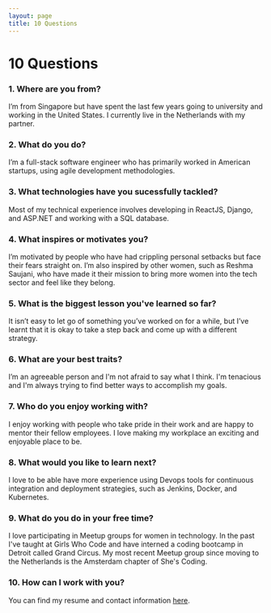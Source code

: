 ```yaml
---
layout: page
title: 10 Questions
---
```


# 10 Questions

### 1. Where are you from?

I’m from Singapore but have spent the last few years going to university and working in the United States. I currently live in the Netherlands with my partner.

### 2. What do you do?

I’m a full-stack software engineer who has primarily worked in American startups, using agile development methodologies.

### 3. What technologies have you sucessfully tackled?

Most of my technical experience involves developing in ReactJS, Django, and ASP.NET and working with a SQL database.

### 4.  What inspires or motivates you?

I’m motivated by people who have had crippling personal setbacks but face their fears straight on. I’m also inspired by other women, such as Reshma Saujani, who have made it their mission to bring more women into the tech sector and feel like they belong.

### 5. What is the biggest lesson you've learned so far?

It isn’t easy to let go of something you’ve worked on for a while, but I’ve learnt that it is okay to take a step back and come up with a different strategy.

### 6. What are your best traits?

I’m an agreeable person and I'm not afraid to say what I think. I'm tenacious and I'm always trying to find better ways to accomplish my goals. 

### 7. Who do you enjoy working with?
 
I enjoy working with people who take pride in their work and are happy to mentor their fellow employees. I love making my workplace an exciting and enjoyable place to be.

### 8. What would you like to learn next?

I love to be able have more experience using Devops tools for continuous integration and deployment strategies, such as Jenkins, Docker, and Kubernetes. 

### 9. What do you do in your free time?

I love participating in Meetup groups for women in technology. In the past I've taught at Girls Who Code and have interned a coding bootcamp in Detroit called Grand Circus. My most recent Meetup group since moving to the Netherlands is the Amsterdam chapter of She's Coding.

### 10. How can I work with you?

You can find my resume and contact information [here](https://drive.google.com/file/d/0B8NSKFFnyrQ9Y0dGSHlJRGZFd1U/view?usp=sharing).